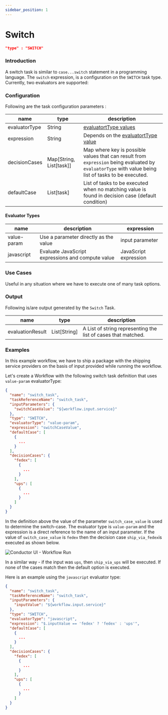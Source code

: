 ```yaml
---
sidebar_position: 1
---
```


# Switch

```json
"type" : "SWITCH"
```
### Introduction
A switch task is similar to `case...switch` statement in a programming language. The `switch` expression, is
a configuration on the `SWITCH` task type. Currently, two evaluators are supported:

### Configuration

Following are the task configuration parameters :

| name          | type                    | description                                                                                                                                          |
|---------------|-------------------------|------------------------------------------------------------------------------------------------------------------------------------------------------|
| evaluatorType | String                  | [evaluatortType values](#evaluator-types)                                                                                                            |
| expression    | String                  | Depends on the [evaluatortType value](#evaluator-types)                                                                                              |
| decisionCases | Map[String, List[task]] | Map where key is possible values that can result from `expression` being evaluated by `evaluatorType` with value being list of tasks to be executed. |
| defaultCase   | List[task]              | List of tasks to be executed when no matching value is found in decision case (default condition)                                                    |


#### Evaluator Types
| name        | description                                       | expression            |
|-------------|---------------------------------------------------|-----------------------|
| value-param | Use a parameter directly as the value             | input parameter       |
| javascript  | Evaluate JavaScript expressions and compute value | JavaScript expression |

### Use Cases

Useful in any situation where we have to execute one of many task options.


### Output

Following is/are output generated by the `Switch` Task.

| name             | type         | description                                                   |
|------------------|--------------|---------------------------------------------------------------|
| evaluationResult | List[String] | A List of string representing the list of cases that matched. |


### Examples

In this example workflow, we have to ship a package with the shipping service providers on the basis of input provided
while running the workflow.

Let's create a Workflow with the following switch task definition that uses `value-param` evaluatorType:

```json
{
  "name": "switch_task",
  "taskReferenceName": "switch_task",
  "inputParameters": {
    "switchCaseValue": "${workflow.input.service}"
  },
  "type": "SWITCH",
  "evaluatorType": "value-param",
  "expression": "switchCaseValue",
  "defaultCase": [
    {
      ...
    }
  ],
  "decisionCases": {
    "fedex": [
      {
        ...
      }
    ],
    "ups": [
      {
        ...
      }
    ]
  }
}
```

In the definition above the value of the parameter `switch_case_value`
is used to determine the switch-case. The evaluator type is `value-param` and the expression is a direct reference to
the name of an input parameter. If the value of `switch_case_value` is `fedex` then the decision case `ship_via_fedex`is
executed as shown below.

![Conductor UI - Workflow Run](/img/Switch_Fedex.png)

In a similar way - if the input was `ups`, then `ship_via_ups` will be executed. If none of the cases match then the
default option is executed.

Here is an example using the `javascript` evaluator type:

```json
{
  "name": "switch_task",
  "taskReferenceName": "switch_task",
  "inputParameters": {
    "inputValue": "${workflow.input.service}"
  },
  "type": "SWITCH",
  "evaluatorType": "javascript",
  "expression": "$.inputValue == 'fedex' ? 'fedex' : 'ups'",
  "defaultCase": [
    {
      ...
    }
  ],
  "decisionCases": {
    "fedex": [
      {
        ...
      }
    ],
    "ups": [
      {
        ...
      }
    ]
  }
}
```
